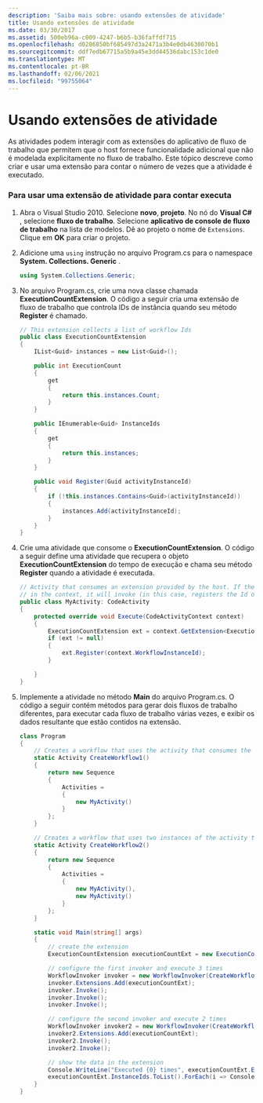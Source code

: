 ```yaml
---
description: 'Saiba mais sobre: usando extensões de atividade'
title: Usando extensões de atividade
ms.date: 03/30/2017
ms.assetid: 500eb96a-c009-4247-b6b5-b36faffdf715
ms.openlocfilehash: d0286850bf685497d3a2471a3b4e0db4630070b1
ms.sourcegitcommit: ddf7edb67715a5b9a45e3dd44536dabc153c1de0
ms.translationtype: MT
ms.contentlocale: pt-BR
ms.lasthandoff: 02/06/2021
ms.locfileid: "99755064"
---
```

# <a name="using-activity-extensions"></a>Usando extensões de atividade

As atividades podem interagir com as extensões do aplicativo de fluxo de trabalho que permitem que o host fornece funcionalidade adicional que não é modelada explicitamente no fluxo de trabalho.  Este tópico descreve como criar e usar uma extensão para contar o número de vezes que a atividade é executado.

### <a name="to-use-an-activity-extension-to-count-executions"></a>Para usar uma extensão de atividade para contar executa

1. Abra o Visual Studio 2010. Selecione **novo**, **projeto**. No nó do **Visual C#** , selecione **fluxo de trabalho**.  Selecione **aplicativo de console de fluxo de trabalho** na lista de modelos. Dê ao projeto o nome de `Extensions`. Clique em **OK** para criar o projeto.

2. Adicione uma `using` instrução no arquivo Program.cs para o namespace **System. Collections. Generic** .

    ```csharp
    using System.Collections.Generic;
    ```

3. No arquivo Program.cs, crie uma nova classe chamada **ExecutionCountExtension**. O código a seguir cria uma extensão de fluxo de trabalho que controla IDs de instância quando seu método **Register** é chamado.

    ```csharp
    // This extension collects a list of workflow Ids
    public class ExecutionCountExtension
    {
        IList<Guid> instances = new List<Guid>();

        public int ExecutionCount
        {
            get
            {
                return this.instances.Count;
            }
        }

        public IEnumerable<Guid> InstanceIds
        {
            get
            {
                return this.instances;
            }
        }

        public void Register(Guid activityInstanceId)
        {
            if (!this.instances.Contains<Guid>(activityInstanceId))
            {
                instances.Add(activityInstanceId);
            }
        }
    }
    ```

4. Crie uma atividade que consome o **ExecutionCountExtension**. O código a seguir define uma atividade que recupera o objeto **ExecutionCountExtension** do tempo de execução e chama seu método **Register** quando a atividade é executada.

    ```csharp
    // Activity that consumes an extension provided by the host. If the extension is available
    // in the context, it will invoke (in this case, registers the Id of the executing workflow)
    public class MyActivity: CodeActivity
    {
        protected override void Execute(CodeActivityContext context)
        {
            ExecutionCountExtension ext = context.GetExtension<ExecutionCountExtension>();
            if (ext != null)
            {
                ext.Register(context.WorkflowInstanceId);
            }

        }
    }
    ```

5. Implemente a atividade no método **Main** do arquivo Program.cs. O código a seguir contém métodos para gerar dois fluxos de trabalho diferentes, para executar cada fluxo de trabalho várias vezes, e exibir os dados resultante que estão contidos na extensão.

    ```csharp
    class Program
    {
        // Creates a workflow that uses the activity that consumes the extension
        static Activity CreateWorkflow1()
        {
            return new Sequence
            {
                Activities =
                {
                    new MyActivity()
                }
            };
        }

        // Creates a workflow that uses two instances of the activity that consumes the extension
        static Activity CreateWorkflow2()
        {
            return new Sequence
            {
                Activities =
                {
                    new MyActivity(),
                    new MyActivity()
                }
            };
        }

        static void Main(string[] args)
        {
            // create the extension
            ExecutionCountExtension executionCountExt = new ExecutionCountExtension();

            // configure the first invoker and execute 3 times
            WorkflowInvoker invoker = new WorkflowInvoker(CreateWorkflow1());
            invoker.Extensions.Add(executionCountExt);
            invoker.Invoke();
            invoker.Invoke();
            invoker.Invoke();

            // configure the second invoker and execute 2 times
            WorkflowInvoker invoker2 = new WorkflowInvoker(CreateWorkflow2());
            invoker2.Extensions.Add(executionCountExt);
            invoker2.Invoke();
            invoker2.Invoke();

            // show the data in the extension
            Console.WriteLine("Executed {0} times", executionCountExt.ExecutionCount);
            executionCountExt.InstanceIds.ToList().ForEach(i => Console.WriteLine("...{0}", i));
        }
    }
    ```
